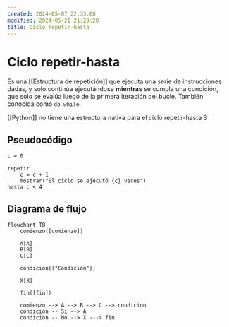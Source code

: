 ```yaml
---
created: 2024-05-07 22:33:08
modified: 2024-05-21 21:29:28
title: Ciclo repetir-hasta
---
```


# Ciclo repetir-hasta

Es una [[Estructura de repetición]] que ejecuta una serie de instrucciones dadas, y solo continúa ejecutándose **mientras** se cumpla una condición, que solo se evalúa luego de la primera iteración del bucle. También conocida como `do while`.

[[Python]] no tiene una estructura nativa para el ciclo repetir-hasta
S
## Pseudocódigo

```
c = 0

repetir
    c = c + 1
    mostrar("El ciclo se ejecutó {c} veces")
hasta c < 4
```

## Diagrama de flujo

```mermaid
flowchart TB
	comienzo([comienzo])
    
    A[A]
    B[B]
    C[C]
    
    condicion{{"Condición"}}
    
    X[X]
    
	fin([fin])
    
	comienzo --> A --> B --> C --> condicion
	condicion -- Sí --> A
	condicion -- No --> X ---> fin
```

